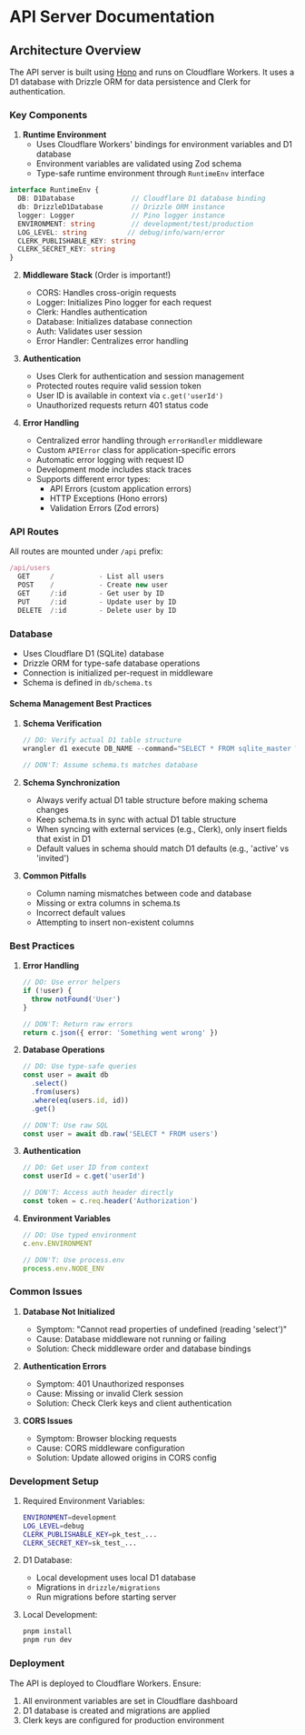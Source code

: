 # API Server Documentation

## Architecture Overview

The API server is built using [Hono](https://hono.dev/) and runs on Cloudflare Workers. It uses a D1 database with Drizzle ORM for data persistence and Clerk for authentication.

### Key Components

1. **Runtime Environment**
   - Uses Cloudflare Workers' bindings for environment variables and D1 database
   - Environment variables are validated using Zod schema
   - Type-safe runtime environment through `RuntimeEnv` interface

```typescript
interface RuntimeEnv {
  DB: D1Database              // Cloudflare D1 database binding
  db: DrizzleD1Database       // Drizzle ORM instance
  logger: Logger              // Pino logger instance
  ENVIRONMENT: string         // development/test/production
  LOG_LEVEL: string          // debug/info/warn/error
  CLERK_PUBLISHABLE_KEY: string
  CLERK_SECRET_KEY: string
}
```

2. **Middleware Stack** (Order is important!)
   - CORS: Handles cross-origin requests
   - Logger: Initializes Pino logger for each request
   - Clerk: Handles authentication
   - Database: Initializes database connection
   - Auth: Validates user session
   - Error Handler: Centralizes error handling

3. **Authentication**
   - Uses Clerk for authentication and session management
   - Protected routes require valid session token
   - User ID is available in context via `c.get('userId')`
   - Unauthorized requests return 401 status code

4. **Error Handling**
   - Centralized error handling through `errorHandler` middleware
   - Custom `APIError` class for application-specific errors
   - Automatic error logging with request ID
   - Development mode includes stack traces
   - Supports different error types:
     - API Errors (custom application errors)
     - HTTP Exceptions (Hono errors)
     - Validation Errors (Zod errors)

### API Routes

All routes are mounted under `/api` prefix:

```typescript
/api/users
  GET     /           - List all users
  POST    /           - Create new user
  GET     /:id        - Get user by ID
  PUT     /:id        - Update user by ID
  DELETE  /:id        - Delete user by ID
```

### Database

- Uses Cloudflare D1 (SQLite) database
- Drizzle ORM for type-safe database operations
- Connection is initialized per-request in middleware
- Schema is defined in `db/schema.ts`

#### Schema Management Best Practices

1. **Schema Verification**
   ```typescript
   // DO: Verify actual D1 table structure
   wrangler d1 execute DB_NAME --command="SELECT * FROM sqlite_master WHERE type='table'"
   
   // DON'T: Assume schema.ts matches database
   ```

2. **Schema Synchronization**
   - Always verify actual D1 table structure before making schema changes
   - Keep schema.ts in sync with actual D1 table structure
   - When syncing with external services (e.g., Clerk), only insert fields that exist in D1
   - Default values in schema should match D1 defaults (e.g., 'active' vs 'invited')

3. **Common Pitfalls**
   - Column naming mismatches between code and database
   - Missing or extra columns in schema.ts
   - Incorrect default values
   - Attempting to insert non-existent columns

### Best Practices

1. **Error Handling**
   ```typescript
   // DO: Use error helpers
   if (!user) {
     throw notFound('User')
   }
   
   // DON'T: Return raw errors
   return c.json({ error: 'Something went wrong' })
   ```

2. **Database Operations**
   ```typescript
   // DO: Use type-safe queries
   const user = await db
     .select()
     .from(users)
     .where(eq(users.id, id))
     .get()
   
   // DON'T: Use raw SQL
   const user = await db.raw('SELECT * FROM users')
   ```

3. **Authentication**
   ```typescript
   // DO: Get user ID from context
   const userId = c.get('userId')
   
   // DON'T: Access auth header directly
   const token = c.req.header('Authorization')
   ```

4. **Environment Variables**
   ```typescript
   // DO: Use typed environment
   c.env.ENVIRONMENT
   
   // DON'T: Use process.env
   process.env.NODE_ENV
   ```

### Common Issues

1. **Database Not Initialized**
   - Symptom: "Cannot read properties of undefined (reading 'select')"
   - Cause: Database middleware not running or failing
   - Solution: Check middleware order and database bindings

2. **Authentication Errors**
   - Symptom: 401 Unauthorized responses
   - Cause: Missing or invalid Clerk session
   - Solution: Check Clerk keys and client authentication

3. **CORS Issues**
   - Symptom: Browser blocking requests
   - Cause: CORS middleware configuration
   - Solution: Update allowed origins in CORS config

### Development Setup

1. Required Environment Variables:
   ```bash
   ENVIRONMENT=development
   LOG_LEVEL=debug
   CLERK_PUBLISHABLE_KEY=pk_test_...
   CLERK_SECRET_KEY=sk_test_...
   ```

2. D1 Database:
   - Local development uses local D1 database
   - Migrations in `drizzle/migrations`
   - Run migrations before starting server

3. Local Development:
   ```bash
   pnpm install
   pnpm run dev
   ```

### Deployment

The API is deployed to Cloudflare Workers. Ensure:
1. All environment variables are set in Cloudflare dashboard
2. D1 database is created and migrations are applied
3. Clerk keys are configured for production environment 